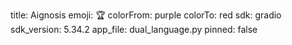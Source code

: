 title: Aignosis
emoji: 🏆
colorFrom: purple
colorTo: red
sdk: gradio
sdk_version: 5.34.2
app_file: dual_language.py
pinned: false